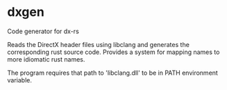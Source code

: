 dxgen
=====

Code generator for dx-rs

Reads the DirectX header files using libclang and generates the corresponding rust source code.  Provides a system for mapping names to more idiomatic rust names.

The program requires that path to 'libclang.dll' to be in PATH environment variable.
